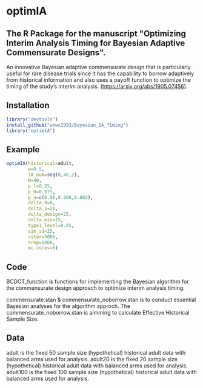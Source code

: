# optimIA
## The R Package for the manuscript "Optimizing Interim Analysis Timing for Bayesian Adaptive Commensurate Designs". 
An innovative Bayesian adaptive commensurate design that is particularly useful for rare disease trials since it has the capability to borrow adaptively from historical information and also uses a payoff function to optimize the timing of the study’s interim analysis. (https://arxiv.org/abs/1905.07456).

## Installation
```r
library("devtools")
install_github("wxwx1993/Bayesian_IA_Timing")
library("optimIA")
```

## Example
```r
optimIA(historical=adult, 
        w=0.5, 
        IA_num=seq(0,40,2), 
        N=40, 
        p_l=0.25, 
        p_0=0.975, 
        p_u=c(0.96,0.998,0.002), 
        delta_0=0, 
        delta_1=20, 
        delta_design=25, 
        delta_min=15, 
        type1_level=0.05,  
        sim_sd=25, 
        niter=5000, 
        nrep=5000, 
        mc.cores=6)
```
        
## Code
BCDOT_function is functions for implementing the Bayesian algorithm for the commensurate design approach to optimize interim analysis timing.

commensurate.stan & commensurate_noborrow.stan is to conduct essential Bayesian analyses for the algorithm approch. The commensurate_noborrow.stan is aimming to calculate Effective Historical Sample Size.

## Data
adult is the fixed 50 sample size (hypothetical) historical adult data with balanced arms used for analysis.
adult20 is the fixed 20 sample size (hypothetical) historical adult data with balanced arms used for analysis.
adult100 is the fixed 100 sample size (hypothetical) historical adult data with balanced arms used for analysis.


